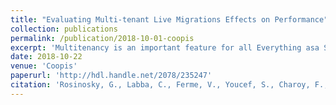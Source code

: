 ```yaml
---
title: "Evaluating Multi-tenant Live Migrations Effects on Performance"
collection: publications
permalink: /publication/2018-10-01-coopis
excerpt: 'Multitenancy is an important feature for all Everything asa Service providers like Business Process Management as a Service. Itallows to reduce the cost of the infrastructure since multiple tenantsshare the same service instances. However, tenants have dynamic work-loads. The resource they share may not be sufficient at some point intime. It may require Cloud resource (re-)configurations to ensure a givenQuality of Service. Tenants should be migrated without stopping the ser-vice from a configuration to another to meet their needs while minimiz-ing operational costs on the provider side. Live migrations reveal manychallenges: service interruption must be minimized and the impact onco-tenants should be minimal. In this paper, we investigate live tenantsmigrations duration and its effects on the migrated tenants as well asthe co-located ones. To do so, we propose a generic approach to measurethese effects for multi-tenant Software as a Service. Further, we proposea testing framework to simulate workloads, and observe the impact oflive migrations on Business Process Management Systems. The exper-imental results highlight the efficiency of our approach and show thatmigration time depends on the size of data that have to be transferredand that the effects on co-located tenants should not be neglected.'
date: 2018-10-22
venue: 'Coopis'
paperurl: 'http://hdl.handle.net/2078/235247'
citation: 'Rosinosky, G., Labba, C., Ferme, V., Youcef, S., Charoy, F., & Pautasso, C. (2018, October). Evaluating multi-tenant live migrations effects on performance. In On the Move to Meaningful Internet Systems. OTM 2018 Conferences: Confederated International Conferences: CoopIS, C&TC, and ODBASE 2018, Valletta, Malta, October 22-26, 2018, Proceedings, Part I (pp. 61-77). Springer International Publishing.'
---
```

